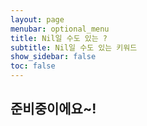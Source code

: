 ```yaml
---
layout: page
menubar: optional_menu
title: Nil일 수도 있는 ?
subtitle: Nil일 수도 있는 키워드
show_sidebar: false
toc: false
---
```


## 준비중이에요~!